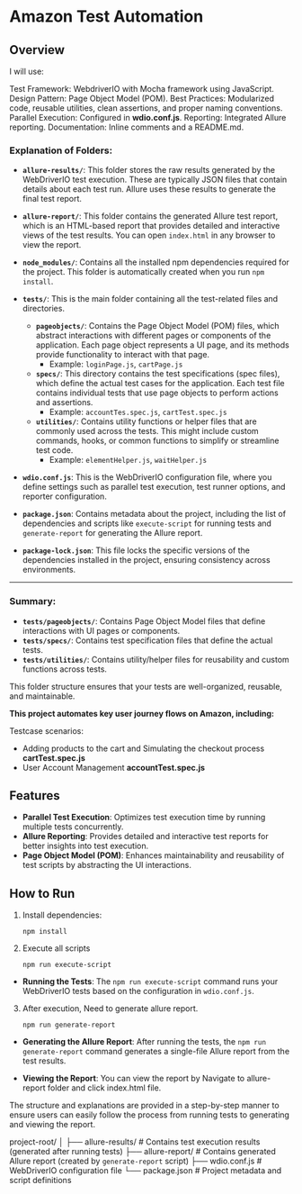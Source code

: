 # Amazon Test Automation

## Overview

I will use:

Test Framework: WebdriverIO with Mocha framework using JavaScript.
Design Pattern: Page Object Model (POM).
Best Practices: Modularized code, reusable utilities, clean assertions, and proper naming conventions.
Parallel Execution: Configured in **wdio.conf.js**.
Reporting: Integrated Allure reporting.
Documentation: Inline comments and a README.md.

### Explanation of Folders:

- **`allure-results/`**: This folder stores the raw results generated by the WebDriverIO test execution. These are typically JSON files that contain details about each test run. Allure uses these results to generate the final test report.
  
- **`allure-report/`**: This folder contains the generated Allure test report, which is an HTML-based report that provides detailed and interactive views of the test results. You can open `index.html` in any browser to view the report.
  
- **`node_modules/`**: Contains all the installed npm dependencies required for the project. This folder is automatically created when you run `npm install`.

- **`tests/`**: This is the main folder containing all the test-related files and directories.
  - **`pageobjects/`**: Contains the Page Object Model (POM) files, which abstract interactions with different pages or components of the application. Each page object represents a UI page, and its methods provide functionality to interact with that page.
    - Example: `loginPage.js`, `cartPage.js`
  - **`specs/`**: This directory contains the test specifications (spec files), which define the actual test cases for the application. Each test file contains individual tests that use page objects to perform actions and assertions.
    - Example: `accountTes.spec.js`, `cartTest.spec.js`
  - **`utilities/`**: Contains utility functions or helper files that are commonly used across the tests. This might include custom commands, hooks, or common functions to simplify or streamline test code.
    - Example: `elementHelper.js`, `waitHelper.js`

- **`wdio.conf.js`**: This is the WebDriverIO configuration file, where you define settings such as parallel test execution, test runner options, and reporter configuration.

- **`package.json`**: Contains metadata about the project, including the list of dependencies and scripts like `execute-script` for running tests and `generate-report` for generating the Allure report.

- **`package-lock.json`**: This file locks the specific versions of the dependencies installed in the project, ensuring consistency across environments.

---

### Summary:

- **`tests/pageobjects/`**: Contains Page Object Model files that define interactions with UI pages or components.
- **`tests/specs/`**: Contains test specification files that define the actual tests.
- **`tests/utilities/`**: Contains utility/helper files for reusability and custom functions across tests.

This folder structure ensures that your tests are well-organized, reusable, and maintainable.


**This project automates key user journey flows on Amazon, including:**

Testcase scenarios:

- Adding products to the cart and Simulating the checkout process **cartTest.spec.js**
- User Account Management **accountTest.spec.js**

## Features

- **Parallel Test Execution**: Optimizes test execution time by running multiple tests concurrently.
- **Allure Reporting**: Provides detailed and interactive test reports for better insights into test execution.
- **Page Object Model (POM)**: Enhances maintainability and reusability of test scripts by abstracting the UI interactions.

## How to Run

1. Install dependencies:

   ```
   npm install

   ```

2. Execute all scripts

   ```
   npm run execute-script

   ```
- **Running the Tests**: The `npm run execute-script` command runs your WebDriverIO tests based on the configuration in `wdio.conf.js`.

3. After execution, Need to generate allure report.

   ```
   npm run generate-report

   ```

- **Generating the Allure Report**: After running the tests, the `npm run generate-report` command generates a single-file Allure report from the test results.

- **Viewing the Report**: You can view the report by Navigate to allure-report folder and click index.html file.

The structure and explanations are provided in a step-by-step manner to ensure users can easily follow the process from running tests to generating and viewing the report.

project-root/
│
├── allure-results/          # Contains test execution results (generated after running tests)
├── allure-report/           # Contains generated Allure report (created by `generate-report` script)
├── wdio.conf.js             # WebDriverIO configuration file
└── package.json             # Project metadata and script definitions

